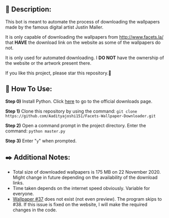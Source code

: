 ## 📓 Description:
This bot is meant to automate the process of downloading the wallpapers made by the famous digital artist Justin Maller.

It is only capable of downloading the wallpapers from http://www.facets.la/ that **HAVE** the download link on the website as some of the wallpapers do not.

It is only used for automated downloading. I **DO NOT** have the ownership of the website or the artwork present there.

If you like this project, please star this repository.🌟
## 🔨 How To Use:
**Step 0)** Install Python. Click [here](https://www.python.org/downloads/ "here") to go to the official downloads page.

**Step 1)** Clone this repository by using the command:
`git clone https://github.com/Aadityajoshi151/Facets-Wallpaper-Downloader.git`

**Step 2)** Open a command prompt in the project directory. Enter the command:
`python master.py`

**Step 3)** Enter "`y`" when prompted.
## ✒️ Additional Notes:
- Total size of downloaded wallpapers is 175 MB on 22 November 2020. Might change in future depending on the availability of the download links.
- Time taken depends on the internet speed obviously. Variable for everyone.
- [Wallpaper #37](http://www.facets.la/2013/37/ "Wallpaper #37") does not exist (not even preview). The program skips to #38. If this issue is fixed on the website, I will make the required changes in the code.
